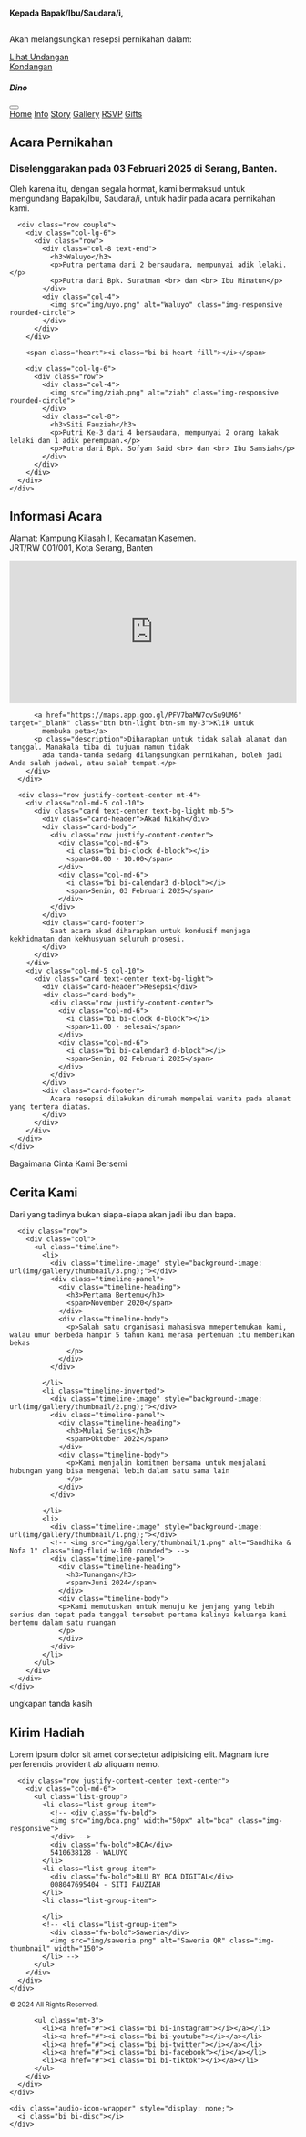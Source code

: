 <?php
// Mengecek jika ada parameter 'name' di URL
$tamu = isset($_GET['name']) ? htmlspecialchars($_GET['name']) : 'Tamu yang Terhormat';
?>
<!doctype html>
<html lang="en">

<head>
  <meta charset="utf-8">
  <meta name="viewport" content="width=device-width, initial-scale=1">
  <title>Ziah & Uyo</title>
  <link href="https://cdn.jsdelivr.net/npm/bootstrap@5.3.0/dist/css/bootstrap.min.css" rel="stylesheet"
    integrity="sha384-9ndCyUaIbzAi2FUVXJi0CjmCapSmO7SnpJef0486qhLnuZ2cdeRhO02iuK6FUUVM" crossorigin="anonymous">

  <link rel="preconnect" href="https://fonts.googleapis.com">
  <link rel="preconnect" href="https://fonts.gstatic.com" crossorigin>
  <link
    href="https://fonts.googleapis.com/css2?family=Sacramento&family=Work+Sans:wght@100;300;400;600;700&display=swap"
    rel="stylesheet">

  <!-- simplyCountdown -->
  <link rel="stylesheet" href="countdown/simplyCountdown.theme.default.css" />
  <script src="countdown/simplyCountdown.min.js"></script>

  <!-- Bootstrap Icons -->
  <link rel="stylesheet" href="https://cdn.jsdelivr.net/npm/bootstrap-icons@1.10.5/font/bootstrap-icons.css">

  <link rel="stylesheet" href="style.css">
</head>

<body>

  <section id="hero"
    class="hero w-100 h-100 p-3 mx-auto text-center d-flex justify-content-center align-items-center text-white">
    <main>
      <h4>Kepada <span>Bapak/Ibu/Saudara/i, </span></h4>
      <h1>
      <?php echo $tamu; ?>
      </h1>
      <p>Akan melangsungkan resepsi pernikahan dalam:</p>
      <div class="simply-countdown"></div>
      <a href="#home" class="btn btn-lg mt-4" onClick="enableScroll()">Lihat Undangan</a>
    </main>

  </section>

  <nav class="navbar navbar-expand-md bg-transparent sticky-top mynavbar">
    <div class="container">
      <a class="navbar-brand" href="#">Kondangan</a>
      <!-- <button class="navbar-toggler border-0" type="button" data-bs-toggle="offcanvas" data-bs-target="#offcanvasNavbar"
        aria-controls="offcanvasNavbar" aria-label="Toggle navigation">
        <span class="navbar-toggler-icon"></span>
      </button> -->
      <div class="offcanvas offcanvas-end" tabindex="-1" id="offcanvasNavbar" aria-labelledby="offcanvasNavbarLabel">
        <div class="offcanvas-header">
          <h5 class="offcanvas-title" id="offcanvasNavbarLabel">Dino</h5>
          <button type="button" class="btn-close" data-bs-dismiss="offcanvas" aria-label="Close"></button>
        </div>
        <div class="offcanvas-body">
          <div class="navbar-nav ms-auto">
            <a class="nav-link" href="#home">Home</a>
            <a class="nav-link" href="#info">Info</a>
            <a class="nav-link" href="#story">Story</a>
            <a class="nav-link" href="#gallery">Gallery</a>
            <a class="nav-link" href="#rsvp">RSVP</a>
            <a class="nav-link" href="#gifts">Gifts</a>
          </div>
        </div>
      </div>
    </div>
  </nav>

  <section id="home" class="home">
    <div class="container">
      <div class="row justify-content-center">
        <div class="col-md-8 text-center">
          <h2>Acara Pernikahan</h2>
          <h3>Diselenggarakan pada 03 Februari 2025 di Serang, Banten.</h3>
          <p>Oleh karena itu, dengan segala hormat, kami bermaksud untuk mengundang Bapak/Ibu, Saudara/i, untuk hadir
            pada acara pernikahan kami. </p>
        </div>
      </div>

      <div class="row couple">
        <div class="col-lg-6">
          <div class="row">
            <div class="col-8 text-end">
              <h3>Waluyo</h3>
              <p>Putra pertama dari 2 bersaudara, mempunyai adik lelaki.</p>
              <p>Putra dari Bpk. Suratman <br> dan <br> Ibu Minatun</p>
            </div>
            <div class="col-4">
              <img src="img/uyo.png" alt="Waluyo" class="img-responsive rounded-circle">
            </div>
          </div>
        </div>

        <span class="heart"><i class="bi bi-heart-fill"></i></span>

        <div class="col-lg-6">
          <div class="row">
            <div class="col-4">
              <img src="img/ziah.png" alt="ziah" class="img-responsive rounded-circle">
            </div>
            <div class="col-8">
              <h3>Siti Fauziah</h3>
              <p>Putri Ke-3 dari 4 bersaudara, mempunyai 2 orang kakak lelaki dan 1 adik perempuan.</p>
              <p>Putra dari Bpk. Sofyan Said <br> dan <br> Ibu Samsiah</p>
            </div>
          </div>
        </div>
      </div>
    </div>
  </section>


  <section id="info" class="info">
    <div class="container">
      <div class="row justify-content-center">
        <div class="col-md-8 col-10 text-center">
          <h2>Informasi Acara</h2>
          <p class="alamat">Alamat: Kampung Kilasah I, Kecamatan Kasemen. <br> JRT/RW 001/001, Kota
            Serang, Banten</p> 
            <iframe src="https://www.google.com/maps/embed?pb=!1m17!1m12!1m3!1d1908.7581181928292!2d106.18694495787655!3d-6.078174689556402!2m3!1f0!2f0!3f0!3m2!1i1024!2i768!4f13.1!3m2!1m1!2zNsKwMDQnNDAuOSJTIDEwNsKwMTEnMTYuNiJF!5e0!3m2!1sid!2sid!4v1735123610119!5m2!1sid!2sid" 
              width="100%" height="250" style="border:0;" allowfullscreen="" loading="lazy"
            referrerpolicy="no-referrer-when-downgrade"></iframe>

          <a href="https://maps.app.goo.gl/PFV7baMW7cvSu9UM6" target="_blank" class="btn btn-light btn-sm my-3">Klik untuk
            membuka peta</a>
          <p class="description">Diharapkan untuk tidak salah alamat dan tanggal. Manakala tiba di tujuan namun tidak
            ada tanda-tanda sedang dilangsungkan pernikahan, boleh jadi Anda salah jadwal, atau salah tempat.</p>
        </div>
      </div>

      <div class="row justify-content-center mt-4">
        <div class="col-md-5 col-10">
          <div class="card text-center text-bg-light mb-5">
            <div class="card-header">Akad Nikah</div>
            <div class="card-body">
              <div class="row justify-content-center">
                <div class="col-md-6">
                  <i class="bi bi-clock d-block"></i>
                  <span>08.00 - 10.00</span>
                </div>
                <div class="col-md-6">
                  <i class="bi bi-calendar3 d-block"></i>
                  <span>Senin, 03 Februari 2025</span>
                </div>
              </div>
            </div>
            <div class="card-footer">
              Saat acara akad diharapkan untuk kondusif menjaga kekhidmatan dan kekhusyuan seluruh prosesi.
            </div>
          </div>
        </div>
        <div class="col-md-5 col-10">
          <div class="card text-center text-bg-light">
            <div class="card-header">Resepsi</div>
            <div class="card-body">
              <div class="row justify-content-center">
                <div class="col-md-6">
                  <i class="bi bi-clock d-block"></i>
                  <span>11.00 - selesai</span>
                </div>
                <div class="col-md-6">
                  <i class="bi bi-calendar3 d-block"></i>
                  <span>Senin, 02 Februari 2025</span>
                </div>
              </div>
            </div>
            <div class="card-footer">
              Acara resepsi dilakukan dirumah mempelai wanita pada alamat yang tertera diatas.
            </div>
          </div>
        </div>
      </div>
    </div>
  </section>

  <section id="story" class="story">
    <div class="container">
      <div class="row justify-content-center">
        <div class="col-md-8 col-10 text-center">
          <span>Bagaimana Cinta Kami Bersemi</span>
          <h2>Cerita Kami</h2>
          <p>Dari yang tadinya bukan siapa-siapa akan jadi ibu dan bapa.</p>
        </div>
      </div>

      <div class="row">
        <div class="col">
          <ul class="timeline">
            <li>
              <div class="timeline-image" style="background-image: url(img/gallery/thumbnail/3.png);"></div>
              <div class="timeline-panel">
                <div class="timeline-heading">
                  <h3>Pertama Bertemu</h3>
                  <span>November 2020</span>
                </div>
                <div class="timeline-body">
                  <p>Salah satu organisasi mahasiswa mmepertemukan kami, walau umur berbeda hampir 5 tahun kami merasa pertemuan itu memberikan bekas
                  </p>
                </div>
              </div>

            </li>
            <li class="timeline-inverted">
              <div class="timeline-image" style="background-image: url(img/gallery/thumbnail/2.png);"></div>
              <div class="timeline-panel">
                <div class="timeline-heading">
                  <h3>Mulai Serius</h3>
                  <span>Oktober 2022</span>
                </div>
                <div class="timeline-body">
                  <p>Kami menjalin komitmen bersama untuk menjalani hubungan yang bisa mengenal lebih dalam satu sama lain
                  </p>
                </div>
              </div>

            </li>
            <li>
              <div class="timeline-image" style="background-image: url(img/gallery/thumbnail/1.png);"></div>
              <!-- <img src="img/gallery/thumbnail/1.png" alt="Sandhika & Nofa 1" class="img-fluid w-100 rounded"> -->
              <div class="timeline-panel">
                <div class="timeline-heading">
                  <h3>Tunangan</h3>
                  <span>Juni 2024</span>
                </div>
                <div class="timeline-body">
                <p>Kami memutuskan untuk menuju ke jenjang yang lebih serius dan tepat pada tanggal tersebut pertama kalinya keluarga kami bertemu dalam satu ruangan
                </p>
                </div>
              </div>
            </li>
          </ul>
        </div>
      </div>
    </div>
  </section>

  <!-- <section id="gallery" class="gallery">
    <div class="container">
      <div class="row justify-content-center">
        <div class="col-md-8 col-10 text-center">
          <span>Memori Kisah Kami</span>
          <h2>Galeri Foto</h2>
          <p>Lorem ipsum dolor sit amet consectetur adipisicing elit. Fuga, itaque?</p>
        </div>
      </div>

      <div class="row row-cols-lg-4 row-cols-md-3 row-cols-sm-2 row-cols-1 justify-content-center">
        <div class="col mt-3">
          <a href="img/gallery/1.png" data-toggle="lightbox" data-caption="Sandhika & Nofa 1" data-gallery="mygallery">
            <img src="img/gallery/thumbnail/1.png" alt="Sandhika & Nofa 1" class="img-fluid w-100 rounded">
          </a>
        </div>
        <div class="col mt-3">
          <a href="https://picsum.photos/id/300/1200/768" data-toggle="lightbox" data-caption="Sandhika & Nofa 2"
            data-gallery="mygallery">
            <img src="https://picsum.photos/id/300/300/400" alt="Sandhika & Nofa 2" class="img-fluid w-100 rounded">
          </a>
        </div>
        <div class="col mt-3">
          <a href="https://picsum.photos/id/301/1200/768" data-toggle="lightbox" data-caption="Sandhika & Nofa 3"
            data-gallery="mygallery">
            <img src="https://picsum.photos/id/301/300/400" alt="Sandhika & Nofa 3" class="img-fluid w-100 rounded">
          </a>
        </div>
        <div class="col mt-3">
          <a href="https://picsum.photos/id/302/1200/768" data-toggle="lightbox" data-caption="Sandhika & Nofa 4"
            data-gallery="mygallery">
            <img src="https://picsum.photos/id/302/300/400" alt="Sandhika & Nofa 4" class="img-fluid w-100 rounded">
          </a>
        </div>
        <div class="col mt-3">
          <a href="https://picsum.photos/id/304/1200/768" data-toggle="lightbox" data-caption="Sandhika & Nofa 5"
            data-gallery="mygallery">
            <img src="https://picsum.photos/id/304/300/400" alt="Sandhika & Nofa 5" class="img-fluid w-100 rounded">
          </a>
        </div>
        <div class="col mt-3">
          <a href="https://picsum.photos/id/305/1200/768" data-toggle="lightbox" data-caption="Sandhika & Nofa 6"
            data-gallery="mygallery">
            <img src="https://picsum.photos/id/305/300/400" alt="Sandhika & Nofa 6" class="img-fluid w-100 rounded">
          </a>
        </div>
      </div>
    </div>
  </section> -->

  <!-- <section id="rsvp" class="rsvp">
    <div class="container">
      <div class="row justify-content-center">
        <div class="col-md-8 col-10 text-center">
          <h2>Konfirmasi Kehadiran</h2>
          <p>Isi form di bawah ini untuk melakukan konfirmasi kehadiran.</p>
        </div>
      </div>

      <form class="row row-cols-md-auto g-3 align-items-center justify-content-center" method="POST"
        action="https://script.google.com/macros/s/AKfycbyddFbEJRqwEeA6OmZAuNf0jw_B30ZUOS5qSDwlAKV_nurcW7H6osJx2ZWnIeTmPm_35g/exec"
        id="my-form">
        <div class="col-12">
          <div class="mb-3">
            <label for="nama" class="form-label">Nama</label>
            <input type="text" class="form-control" id="nama" name="nama">
          </div>
        </div>
        <div class="col-12">
          <div class="mb-3">
            <label for="jumlah" class="form-label">Jumlah</label>
            <input type="number" class="form-control" id="jumlah" name="jumlah" min="1" max="5" length="1" value="1">
          </div>
        </div>
        <div class="col-12">
          <div class="mb-3">
            <label for="status" class="form-label">Konfirmasi</label>
            <select name="status" id="status" class="form-select">
              <option selected>Pilih salah satu</option>
              <option value="Hadir">Hadir</option>
              <option value="Tidak Hadir">Tidak Hadir</option>
            </select>
          </div>
        </div>
        <div class="col-12" style="margin-top: 35px;">
          <button class="btn btn-primary">Kirim</button>
        </div>
      </form>

      <div class="row justify-content-center mt-5">
        <div class="col-md-6">
          <div id="disqus_thread"></div>
          <script>
            /**
            *  RECOMMENDED CONFIGURATION VARIABLES: EDIT AND UNCOMMENT THE SECTION BELOW TO INSERT DYNAMIC VALUES FROM YOUR PLATFORM OR CMS.
            *  LEARN WHY DEFINING THESE VARIABLES IS IMPORTANT: https://disqus.com/admin/universalcode/#configuration-variables    */

            var disqus_config = function () {
              this.page.url = 'https://sandhikagalih.me';  // Replace PAGE_URL with your page's canonical URL variable
              this.page.identifier = 'https://sandhikagalih.me'; // Replace PAGE_IDENTIFIER with your page's unique identifier variable
            };

            (function () { // DON'T EDIT BELOW THIS LINE
              var d = document, s = d.createElement('script');
              s.src = 'https://dino-wedding-1.disqus.com/embed.js';
              s.setAttribute('data-timestamp', +new Date());
              (d.head || d.body).appendChild(s);
            })();
          </script>
          <noscript>Please enable JavaScript to view the <a href="https://disqus.com/?ref_noscript">comments powered by
              Disqus.</a></noscript>
        </div>
      </div>

    </div>
  </section> -->

  <section id="gifts" class="gifts">
    <div class="container">
      <div class="row justify-content-center">
        <div class="col-md-8 col-10 text-center">
          <span>ungkapan tanda kasih</span>
          <h2>Kirim Hadiah</h2>
          <p>Lorem ipsum dolor sit amet consectetur adipisicing elit. Magnam iure perferendis provident ab aliquam nemo.
          </p>
        </div>
      </div>



      <div class="row justify-content-center text-center">
        <div class="col-md-6">
          <ul class="list-group">
            <li class="list-group-item">
              <!-- <div class="fw-bold">
              <img src="img/bca.png" width="50px" alt="bca" class="img-responsive">
              </div> -->
              <div class="fw-bold">BCA</div>
              5410638128 - WALUYO
            </li>
            <li class="list-group-item">
              <div class="fw-bold">BLU BY BCA DIGITAL</div>
              008047695404 - SITI FAUZIAH
            </li>
            <li class="list-group-item">
            
            </li>
            <!-- <li class="list-group-item">
              <div class="fw-bold">Saweria</div>
              <img src="img/saweria.png" alt="Saweria QR" class="img-thumbnail" width="150">
            </li> -->
          </ul>
        </div>
      </div>
    </div>
  </section>

  <footer>
    <div class="container">
      <div class="row">
        <div class="col text-center">
          <small class="block">&copy; 2024 All Rights Reserved.</small>
          
          <ul class="mt-3">
            <li><a href="#"><i class="bi bi-instagram"></i></a></li>
            <li><a href="#"><i class="bi bi-youtube"></i></a></li>
            <li><a href="#"><i class="bi bi-twitter"></i></a></li>
            <li><a href="#"><i class="bi bi-facebook"></i></a></li>
            <li><a href="#"><i class="bi bi-tiktok"></i></a></li>
          </ul>
        </div>
      </div>
    </div>
  </footer>

  <div id="audio-container">
    <audio id="song" autoplay loop>
      <source src="audio/Kita-usahakan-rumah-itu.mp3" type="audio/mp3">
    </audio>

    <div class="audio-icon-wrapper" style="display: none;">
      <i class="bi bi-disc"></i>
    </div>
  </div>


  <script src="https://cdn.jsdelivr.net/npm/bootstrap@5.3.0/dist/js/bootstrap.bundle.min.js"
    integrity="sha384-geWF76RCwLtnZ8qwWowPQNguL3RmwHVBC9FhGdlKrxdiJJigb/j/68SIy3Te4Bkz"
    crossorigin="anonymous"></script>

  <script src="https://cdn.jsdelivr.net/npm/bs5-lightbox@1.8.3/dist/index.bundle.min.js"></script>

  <script>
    simplyCountdown('.simply-countdown', {
      year: 2025, // required
      month: 2, // required
      day: 3, // required
      hours: 8, // Default is 0 [0-23] integer
      words: { //words displayed into the countdown
        days: { singular: 'hari', plural: 'hari' },
        hours: { singular: 'jam', plural: 'jam' },
        minutes: { singular: 'menit', plural: 'menit' },
        seconds: { singular: 'detik', plural: 'detik' }
      },
    });
  </script>

  <script>
    const stickyTop = document.querySelector('.sticky-top');
    const offcanvas = document.querySelector('.offcanvas');

    offcanvas.addEventListener('show.bs.offcanvas', function () {
      stickyTop.style.overflow = 'visible';
    });

    offcanvas.addEventListener('hidden.bs.offcanvas', function () {
      stickyTop.style.overflow = 'hidden';
    });

  </script>

  <script>
    const rootElement = document.querySelector(":root");
    const audioIconWrapper = document.querySelector('.audio-icon-wrapper');
    const audioIcon = document.querySelector('.audio-icon-wrapper i');
    const song = document.querySelector('#song');
    let isPlaying = false;

    function disableScroll() {
      scrollTop = window.pageYOffset || document.documentElement.scrollTop;
      scrollLeft = window.pageXOffset || document.documentElement.scrollLeft;

      window.onscroll = function () {
        window.scrollTo(scrollTop, scrollLeft);
      }

      rootElement.style.scrollBehavior = 'auto';
    }

    function enableScroll() {
      window.onscroll = function () { }
      rootElement.style.scrollBehavior = 'smooth';
      // localStorage.setItem('opened', 'true');
      playAudio();
    }

    function playAudio() {
      song.volume = 0.3;
      audioIconWrapper.style.display = 'flex';
      song.play();
      isPlaying = true;
    }

    audioIconWrapper.onclick = function () {
      if (isPlaying) {
        song.pause();
        audioIcon.classList.remove('bi-disc');
        audioIcon.classList.add('bi-pause-circle');
      } else {
        song.play();
        audioIcon.classList.add('bi-disc');
        audioIcon.classList.remove('bi-pause-circle');
      }

      isPlaying = !isPlaying;
    }

    // if (!localStorage.getItem('opened')) {
    //   disableScroll();
    // }
    disableScroll();
  </script>
  <script>
    window.addEventListener("load", function () {
      const form = document.getElementById('my-form');
      form.addEventListener("submit", function (e) {
        e.preventDefault();
        const data = new FormData(form);
        const action = e.target.action;
        fetch(action, {
          method: 'POST',
          body: data,
        })
          .then(() => {
            alert("Konfirmasi kehadiran berhasil terkirim!");
          })
      });
    });

  </script>
  <script>
    const urlParams = new URLSearchParams(window.location.search);
    const nama = urlParams.get('n') || '';
    const pronoun = urlParams.get('p') || 'Bapak/Ibu/Saudara/i';
    const namaContainer = document.querySelector('.hero h4 span');
    namaContainer.innerText = `${pronoun} ${nama},`.replace(/ ,$/, ',');

    document.querySelector('#nama').value = nama;
  </script>
</body>

</html>